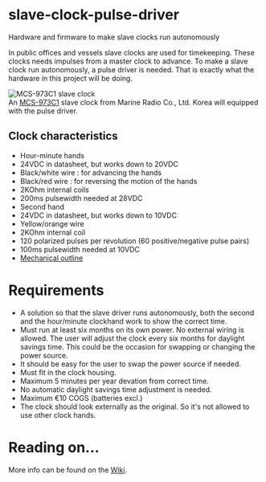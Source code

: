 # slave-clock-pulse-driver
Hardware and firmware to make slave clocks run autonomously

In public offices and vessels slave clocks are used for timekeeping.  These clocks needs impulses from a master clock to advance.  To make a slave clock run autonomously, a pulse driver is needed.  That is exactly what the hardware in this project will be doing.

![MCS-973C1 slave clock](http://mrckorea.com/data/image/MCS_973C1.gif)  
An [MCS-973C1](http://mrckorea.com/element_desc.php?tar=80) slave clock from Marine Radio Co., Ltd. Korea will equipped with the pulse driver.

## Clock characteristics
* Hour-minute hands
 * 24VDC in datasheet, but works down to 20VDC
 * Black/white wire : for advancing the hands
 * Black/red wire : for reversing the motion of the hands
 * 2KOhm internal coils
 * 200ms pulsewidth needed at 28VDC
* Second hand
 * 24VDC in datasheet, but works down to 10VDC
 * Yellow/orange wire
 * 2KOhm internal coil
 * 120 polarized pulses per revolution (60 positive/negative pulse pairs)
 * 100ms pulsewidth needed at 10VDC
* [Mechanical outline](https://drive.google.com/open?id=0B5_mAlpV8IjvREx5TzVrbXhkbFU) 

# Requirements
* A solution so that the slave driver runs autonomously, both the second and the hour/minute clockhand work to show the correct time.
* Must run at least six months on its own power.  No external wiring is allowed.  The user will adjust the clock every six months for daylight savings time.  This could be the occasion for swapping or changing the power source.
* It should be easy for the user to swap the power source if needed.
* Must fit in the clock housing.
* Maximum 5 minutes per year devation from correct time.
* No automatic daylight savings time adjustment is needed.
* Maximum €10 COGS (batteries excl.)
* The clock should look externally as the original.  So it's not allowed to use other clock hands.

# Reading on...
More info can be found on the [Wiki](../../wiki).
